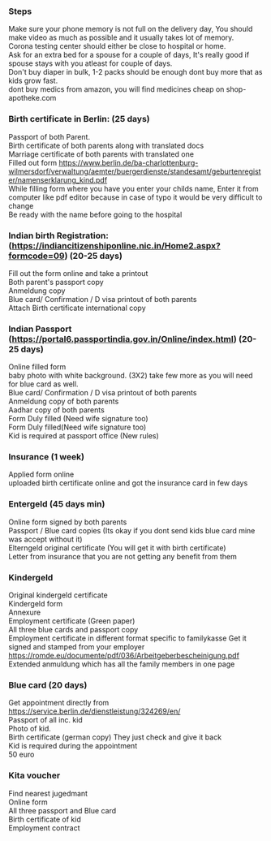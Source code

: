 ### Steps

Make sure your phone memory is not full on the delivery day, You should make video as much as possible and it usually takes lot of memory.<br />
Corona testing center should either be close to hospital or home.<br />
Ask for an extra bed for a spouse for a couple of days, It's really good if spouse stays with you atleast for couple of days.<br />
Don't buy diaper in bulk, 1-2 packs should be enough dont buy more that as kids grow fast.<br />
dont buy medics from amazon, you will find medicines cheap on  shop-apotheke.com<br />

### Birth certificate in Berlin: (25 days)
Passport of both Parent.<br />
Birth certificate of both parents along with translated docs<br />
Marriage certificate of both parents with translated one<br />
Filled out form https://www.berlin.de/ba-charlottenburg-wilmersdorf/verwaltung/aemter/buergerdienste/standesamt/geburtenregister/namenserklarung_kind.pdf<br />
While filling form where you have you enter your childs name, Enter it from computer like pdf editor because in case of typo it would be very difficult to change<br />
Be ready with the name before going to the hospital<br />

### Indian birth Registration: (https://indiancitizenshiponline.nic.in/Home2.aspx?formcode=09) (20-25 days)<br />
Fill out the form online and take a printout<br />
Both parent's passport copy<br />
Anmeldung copy<br />
Blue card/ Confirmation / D visa printout of both parents<br />
Attach Birth certificate international copy<br />

### Indian Passport (https://portal6.passportindia.gov.in/Online/index.html) (20-25 days)
Online filled form<br />
baby photo with white background. (3X2) take few more as you will need for blue card as well.<br />
Blue card/ Confirmation / D visa printout of both parents<br />
Anmeldung copy of both parents<br />
Aadhar copy of both parents<br />
Form Duly filled (Need wife signature too)<br />
Form Duly filled(Need wife signature too)<br />
Kid is required at passport office (New rules)<br />

### Insurance (1 week)
Applied form online<br />
uploaded birth certificate online and got the insurance card in few days<br />

### Entergeld (45 days min)
Online form signed by both parents<br />
Passport / Blue card copies (Its okay if you dont send kids blue card mine was accept without it)<br />
Elterngeld original certificate (You will get it with birth certificate)<br />
Letter from insurance that you are not getting any benefit from them<br />

### Kindergeld
Original kindergeld certificate<br />
Kindergeld form<br />
Annexure<br />
Employment certificate (Green paper)<br />
All three blue cards and passport copy<br />
Employment certificate in different format specific to familykasse Get it signed and stamped from your employer https://romde.eu/documente/pdf/036/Arbeitgeberbescheinigung.pdf<br />
Extended anmuldung which has all the family members in one page<br />

### Blue card (20 days)
Get appointment directly from https://service.berlin.de/dienstleistung/324269/en/<br />
Passport of all inc. kid<br />
Photo of kid.<br />
Birth certificate (german copy) They just check and give it back<br />
Kid is required during the appointment<br />
50 euro<br />

### Kita voucher
Find nearest jugedmant<br />
Online form<br />
All three passport and Blue card<br />
Birth certificate of kid<br />
Employment contract <br />

